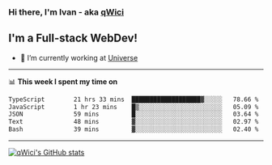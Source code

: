 ### Hi there, I'm Ivan - aka [qWici][website]

## I'm a Full-stack WebDev!
- 🔭 I’m currently working at [Universe][universe]

---

📊 **This week I spent my time on**
<!--START_SECTION:waka-->

```txt
TypeScript        21 hrs 33 mins  ███████████████████▓░░░░░   78.66 %
JavaScript        1 hr 23 mins    █▒░░░░░░░░░░░░░░░░░░░░░░░   05.09 %
JSON              59 mins         █░░░░░░░░░░░░░░░░░░░░░░░░   03.64 %
Text              48 mins         ▓░░░░░░░░░░░░░░░░░░░░░░░░   02.97 %
Bash              39 mins         ▓░░░░░░░░░░░░░░░░░░░░░░░░   02.40 %
```

<!--END_SECTION:waka-->

---

[![qWici's GitHub stats](https://github-readme-stats.vercel.app/api?username=qWici)](https://github.com/qWici/github-readme-stats)

[website]: https://devkucher.com
[twitter]: https://twitter.com/KucherDev
[linkedin]: https://www.linkedin.com/in/ivankucher
[universe]: https://universeapps.limited
